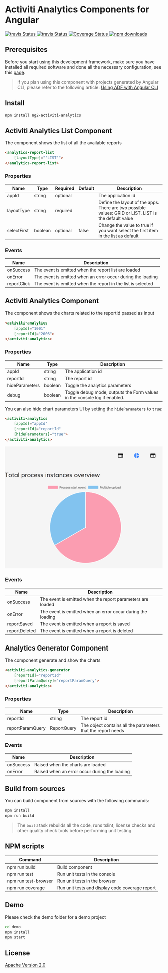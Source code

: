 # Activiti Analytics Components for Angular
<p>
  <a title='Build Status Travis' href="https://travis-ci.org/Alfresco/alfresco-ng2-components">
    <img src='https://travis-ci.org/Alfresco/alfresco-ng2-components.svg?branch=master'  alt='travis
    Status' />
  </a>
  <a title='Build Status AppVeyor' href="https://ci.appveyor.com/project/alfresco/alfresco-ng2-components">
    <img src='https://ci.appveyor.com/api/projects/status/github/Alfresco/alfresco-ng2-components'  alt='travis
    Status' />
  </a>
  <a href='https://codecov.io/gh/Alfresco/alfresco-ng2-components'>
    <img src='https://img.shields.io/codecov/c/github/Alfresco/alfresco-ng2-components/master.svg?maxAge=2592000' alt='Coverage Status' />
  </a>
  <a href='https://www.npmjs.com/package/ng2-activiti-analytics'>
    <img src='https://img.shields.io/npm/dt/ng2-activiti-analytics.svg' alt='npm downloads' />
  </a>
</p>

## Prerequisites

Before you start using this development framework, make sure you have installed all required software and done all the
necessary configuration, see this [page](https://github.com/Alfresco/alfresco-ng2-components/blob/master/PREREQUISITES.md).

> If you plan using this component with projects generated by Angular CLI, please refer to the following article: [Using ADF with Angular CLI](https://github.com/Alfresco/alfresco-ng2-components/wiki/Angular-CLI)

## Install

```sh
npm install ng2-activiti-analytics
```

## Activiti Analytics List Component

The component shows the list of all the available reports

```html
<analytics-report-list 
    [layoutType]="'LIST'">
</analytics-report-list>
```

### Properties

| Name | Type | Required | Default | Description |
| --- | --- | --- | --- | --- |
| appId | string | optional | | The application id |
| layoutType | string | required | | Define the layout of the apps. There are two possible values: GRID or LIST. LIST is the default value|
| selectFirst | boolean | optional | false | Change the value to true if you want select the first item in the list as default|

### Events

| Name | Description |
| --- | --- |
| onSuccess | The event is emitted when the report list are loaded |
| onError | The event is emitted when an error occur during the loading |
| reportClick | The event is emitted when the report in the list is selected |

## Activiti Analytics Component

The component shows the charts related to the reportId passed as input

```html
<activiti-analytics 
    [appId]="1001" 
    [reportId]="2006">
</activiti-analytics>
```

### Properties

| Name | Type | Description |
| --- | --- | --- |
| appId | string | The application id |
| reportId | string | The report id |
| hideParameters | boolean | Toggle the analytics parameters |
| debug | boolean | Toggle debug mode, outputs the Form values in the console log if enabled. |

You can also hide chart parameters UI by setting the `hideParameters` to `true`:

```html
<activiti-analytics 
    [appId]="appId" 
    [reportId]="reportId" 
    [hideParameters]="true">
</activiti-analytics>
```

![Analytics-without-parameters](docs/assets/analytics-without-parameters.png)

### Events

| Name | Description |
| --- | --- |
| onSuccess | The event is emitted when the report parameters are loaded |
| onError | The event is emitted when an error occur during the loading |
| reportSaved | The event is emitted when a report is saved |
| reportDeleted | The event is emitted when a report is deleted |

## Analytics Generator Component

The component generate and show the charts

```html
<activiti-analytics-generator 
    [reportId]="reportId" 
    [reportParamQuery]="reportParamQuery">
</activiti-analytics>
```

### Properties

| Name | Type | Description |
| --- | --- | -- |
| reportId | string | The report id |
| reportParamQuery | ReportQuery | The object contains all the parameters that the report needs |

### Events

| Name | Description |
| --- | --- |
| onSuccess | Raised when the charts are loaded |
| onError | Raised when an error occur during the loading |

## Build from sources

You can build component from sources with the following commands:

```sh
npm install
npm run build
```

> The `build` task rebuilds all the code, runs tslint, license checks 
> and other quality check tools before performing unit testing.

## NPM scripts

| Command | Description |
| --- | --- |
| npm run build | Build component |
| npm run test | Run unit tests in the console |
| npm run test-browser | Run unit tests in the browser
| npm run coverage | Run unit tests and display code coverage report |

## Demo

Please check the demo folder for a demo project

```sh
cd demo
npm install
npm start
```

## License

[Apache Version 2.0](https://github.com/Alfresco/alfresco-ng2-components/blob/master/LICENSE)
